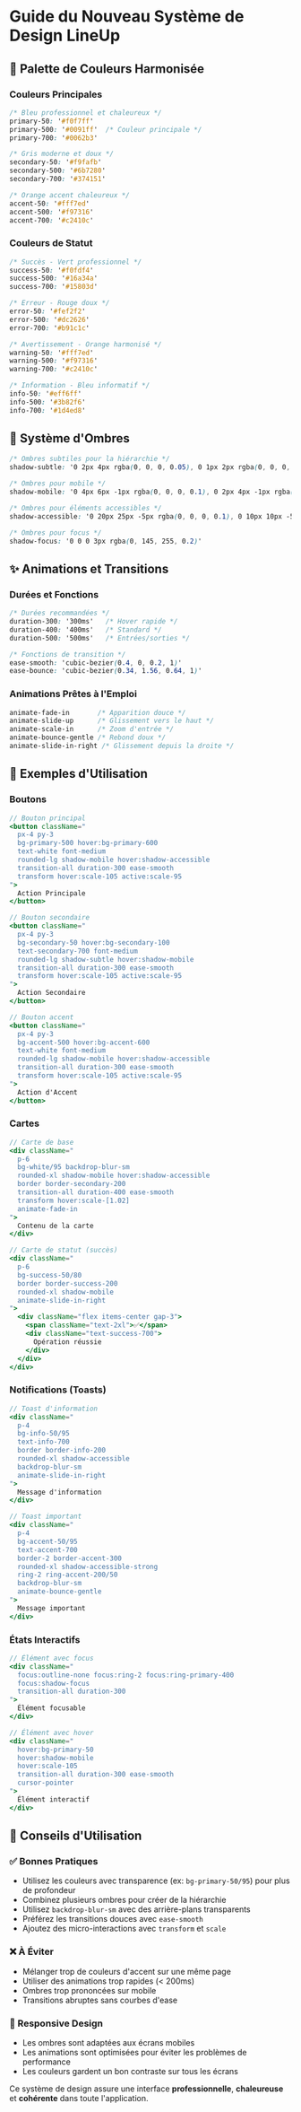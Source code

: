 # Guide du Nouveau Système de Design LineUp

## 🎨 Palette de Couleurs Harmonisée

### Couleurs Principales
```css
/* Bleu professionnel et chaleureux */
primary-50: '#f0f7ff'
primary-500: '#0091ff'  /* Couleur principale */
primary-700: '#0062b3'

/* Gris moderne et doux */
secondary-50: '#f9fafb'
secondary-500: '#6b7280'
secondary-700: '#374151'

/* Orange accent chaleureux */
accent-50: '#fff7ed'
accent-500: '#f97316'
accent-700: '#c2410c'
```

### Couleurs de Statut
```css
/* Succès - Vert professionnel */
success-50: '#f0fdf4'
success-500: '#16a34a'
success-700: '#15803d'

/* Erreur - Rouge doux */
error-50: '#fef2f2'
error-500: '#dc2626'
error-700: '#b91c1c'

/* Avertissement - Orange harmonisé */
warning-50: '#fff7ed'
warning-500: '#f97316'
warning-700: '#c2410c'

/* Information - Bleu informatif */
info-50: '#eff6ff'
info-500: '#3b82f6'
info-700: '#1d4ed8'
```

## 🌟 Système d'Ombres

```css
/* Ombres subtiles pour la hiérarchie */
shadow-subtle: '0 2px 4px rgba(0, 0, 0, 0.05), 0 1px 2px rgba(0, 0, 0, 0.1)'

/* Ombres pour mobile */
shadow-mobile: '0 4px 6px -1px rgba(0, 0, 0, 0.1), 0 2px 4px -1px rgba(0, 0, 0, 0.06)'

/* Ombres pour éléments accessibles */
shadow-accessible: '0 20px 25px -5px rgba(0, 0, 0, 0.1), 0 10px 10px -5px rgba(0, 0, 0, 0.04)'

/* Ombres pour focus */
shadow-focus: '0 0 0 3px rgba(0, 145, 255, 0.2)'
```

## ✨ Animations et Transitions

### Durées et Fonctions
```css
/* Durées recommandées */
duration-300: '300ms'   /* Hover rapide */
duration-400: '400ms'   /* Standard */
duration-500: '500ms'   /* Entrées/sorties */

/* Fonctions de transition */
ease-smooth: 'cubic-bezier(0.4, 0, 0.2, 1)'
ease-bounce: 'cubic-bezier(0.34, 1.56, 0.64, 1)'
```

### Animations Prêtes à l'Emploi
```css
animate-fade-in       /* Apparition douce */
animate-slide-up      /* Glissement vers le haut */
animate-scale-in      /* Zoom d'entrée */
animate-bounce-gentle /* Rebond doux */
animate-slide-in-right /* Glissement depuis la droite */
```

## 🎯 Exemples d'Utilisation

### Boutons
```jsx
// Bouton principal
<button className="
  px-4 py-3 
  bg-primary-500 hover:bg-primary-600 
  text-white font-medium 
  rounded-lg shadow-mobile hover:shadow-accessible
  transition-all duration-300 ease-smooth
  transform hover:scale-105 active:scale-95
">
  Action Principale
</button>

// Bouton secondaire
<button className="
  px-4 py-3
  bg-secondary-50 hover:bg-secondary-100
  text-secondary-700 font-medium
  rounded-lg shadow-subtle hover:shadow-mobile
  transition-all duration-300 ease-smooth
  transform hover:scale-105 active:scale-95
">
  Action Secondaire
</button>

// Bouton accent
<button className="
  px-4 py-3
  bg-accent-500 hover:bg-accent-600
  text-white font-medium
  rounded-lg shadow-mobile hover:shadow-accessible
  transition-all duration-300 ease-smooth
  transform hover:scale-105 active:scale-95
">
  Action d'Accent
</button>
```

### Cartes
```jsx
// Carte de base
<div className="
  p-6 
  bg-white/95 backdrop-blur-sm
  rounded-xl shadow-mobile hover:shadow-accessible
  border border-secondary-200
  transition-all duration-400 ease-smooth
  transform hover:scale-[1.02]
  animate-fade-in
">
  Contenu de la carte
</div>

// Carte de statut (succès)
<div className="
  p-6
  bg-success-50/80 
  border border-success-200
  rounded-xl shadow-mobile
  animate-slide-in-right
">
  <div className="flex items-center gap-3">
    <span className="text-2xl">✅</span>
    <div className="text-success-700">
      Opération réussie
    </div>
  </div>
</div>
```

### Notifications (Toasts)
```jsx
// Toast d'information
<div className="
  p-4 
  bg-info-50/95 
  text-info-700 
  border border-info-200
  rounded-xl shadow-accessible
  backdrop-blur-sm
  animate-slide-in-right
">
  Message d'information
</div>

// Toast important
<div className="
  p-4
  bg-accent-50/95
  text-accent-700
  border-2 border-accent-300
  rounded-xl shadow-accessible-strong
  ring-2 ring-accent-200/50
  backdrop-blur-sm
  animate-bounce-gentle
">
  Message important
</div>
```

### États Interactifs
```jsx
// Élément avec focus
<div className="
  focus:outline-none focus:ring-2 focus:ring-primary-400
  focus:shadow-focus
  transition-all duration-300
">
  Élément focusable
</div>

// Élément avec hover
<div className="
  hover:bg-primary-50
  hover:shadow-mobile
  hover:scale-105
  transition-all duration-300 ease-smooth
  cursor-pointer
">
  Élément interactif
</div>
```

## 🎨 Conseils d'Utilisation

### ✅ Bonnes Pratiques
- Utilisez les couleurs avec transparence (ex: `bg-primary-50/95`) pour plus de profondeur
- Combinez plusieurs ombres pour créer de la hiérarchie
- Utilisez `backdrop-blur-sm` avec des arrière-plans transparents
- Préférez les transitions douces avec `ease-smooth`
- Ajoutez des micro-interactions avec `transform` et `scale`

### ❌ À Éviter
- Mélanger trop de couleurs d'accent sur une même page
- Utiliser des animations trop rapides (< 200ms)
- Ombres trop prononcées sur mobile
- Transitions abruptes sans courbes d'ease

### 📱 Responsive Design
- Les ombres sont adaptées aux écrans mobiles
- Les animations sont optimisées pour éviter les problèmes de performance
- Les couleurs gardent un bon contraste sur tous les écrans

Ce système de design assure une interface **professionnelle**, **chaleureuse** et **cohérente** dans toute l'application.
